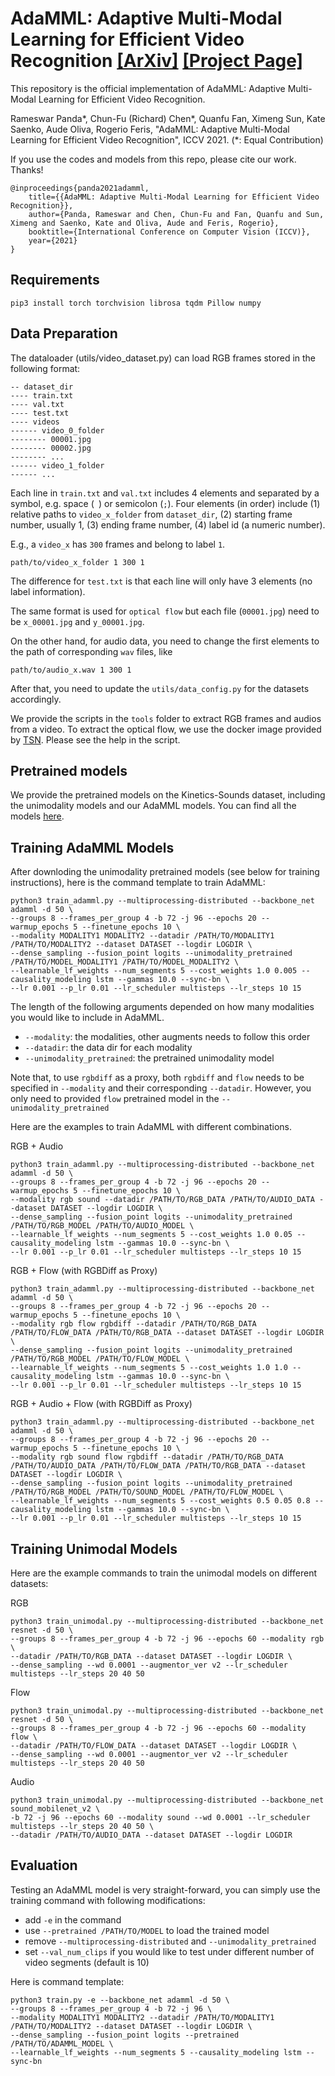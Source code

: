 # AdaMML: Adaptive Multi-Modal Learning for Efficient Video Recognition [[ArXiv]](https://arxiv.org/pdf/2105.05165.pdf) [[Project Page]](https://rpand002.github.io/adamml.html)

This repository is the official implementation of AdaMML: Adaptive Multi-Modal Learning for Efficient Video Recognition.

Rameswar Panda*, Chun-Fu (Richard) Chen*, Quanfu Fan, Ximeng Sun, Kate Saenko, Aude Oliva, Rogerio Feris, "AdaMML: Adaptive Multi-Modal Learning for Efficient Video Recognition", ICCV 2021. (*: Equal Contribution)

If you use the codes and models from this repo, please cite our work. Thanks!

```
@inproceedings{panda2021adamml,
    title={{AdaMML: Adaptive Multi-Modal Learning for Efficient Video Recognition}},
    author={Panda, Rameswar and Chen, Chun-Fu and Fan, Quanfu and Sun, Ximeng and Saenko, Kate and Oliva, Aude and Feris, Rogerio},
    booktitle={International Conference on Computer Vision (ICCV)},
    year={2021}
}
```
## Requirements

```
pip3 install torch torchvision librosa tqdm Pillow numpy 
```
## Data Preparation
The dataloader (utils/video_dataset.py) can load RGB frames stored in the following format:
```
-- dataset_dir
---- train.txt
---- val.txt
---- test.txt
---- videos
------ video_0_folder
-------- 00001.jpg
-------- 00002.jpg
-------- ...
------ video_1_folder
------ ...
```

Each line in `train.txt` and `val.txt` includes 4 elements and separated by a symbol, e.g. space (` `) or semicolon (`;`). 
Four elements (in order) include (1) relative paths to `video_x_folder` from `dataset_dir`, (2) starting frame number, usually 1, (3) ending frame number, (4) label id (a numeric number).

E.g., a `video_x` has `300` frames and belong to label `1`.
```
path/to/video_x_folder 1 300 1
```
The difference for `test.txt` is that each line will only have 3 elements (no label information).

The same format is used for `optical flow` but each file (`00001.jpg`) need to be `x_00001.jpg` and `y_00001.jpg`.

On the other hand, for audio data, you need to change the first elements to the path of corresponding `wav` files, like

```
path/to/audio_x.wav 1 300 1
```

After that, you need to update the `utils/data_config.py` for the datasets accordingly.

We provide the scripts in the `tools` folder to extract RGB frames and audios from a video. To extract the optical flow, we use the docker image provided by [TSN](https://hub.docker.com/r/bitxiong/tsn/). Please see the help in the script.

## Pretrained models

We provide the pretrained models on the Kinetics-Sounds dataset, including the unimodality models and our AdaMML models. You can find all the models [here](https://github.com/IBM/AdaMML/releases/tag/weights-v0.1).

## Training AdaMML Models

After downloding the unimodality pretrained models (see below for training instructions), here is the command template to train AdaMML:

```shell script
python3 train_adamml.py --multiprocessing-distributed --backbone_net adamml -d 50 \
--groups 8 --frames_per_group 4 -b 72 -j 96 --epochs 20 --warmup_epochs 5 --finetune_epochs 10 \
--modality MODALITY1 MODALITY2 --datadir /PATH/TO/MODALITY1 /PATH/TO/MODALITY2 --dataset DATASET --logdir LOGDIR \
--dense_sampling --fusion_point logits --unimodality_pretrained /PATH/TO/MODEL_MODALITY1 /PATH/TO/MODEL_MODALITY2 \
--learnable_lf_weights --num_segments 5 --cost_weights 1.0 0.005 --causality_modeling lstm --gammas 10.0 --sync-bn \
--lr 0.001 --p_lr 0.01 --lr_scheduler multisteps --lr_steps 10 15
```

The length of the following arguments depended on how many modalities you would like to include in AdaMML.
 - `--modality`: the modalities, other augments needs to follow this order
 - `--datadir`: the data dir for each modality
 - `--unimodality_pretrained`: the pretrained unimodality model

Note that, to use `rgbdiff` as a proxy, both `rgbdiff` and `flow` needs to be specified in `--modality` and their corresponding `--datadir`.
However, you only need to provided `flow` pretrained model in the `--unimodality_pretrained`

Here are the examples to train AdaMML with different combinations.

RGB + Audio

```shell script
python3 train_adamml.py --multiprocessing-distributed --backbone_net adamml -d 50 \
--groups 8 --frames_per_group 4 -b 72 -j 96 --epochs 20 --warmup_epochs 5 --finetune_epochs 10 \
--modality rgb sound --datadir /PATH/TO/RGB_DATA /PATH/TO/AUDIO_DATA --dataset DATASET --logdir LOGDIR \
--dense_sampling --fusion_point logits --unimodality_pretrained /PATH/TO/RGB_MODEL /PATH/TO/AUDIO_MODEL \
--learnable_lf_weights --num_segments 5 --cost_weights 1.0 0.05 --causality_modeling lstm --gammas 10.0 --sync-bn \
--lr 0.001 --p_lr 0.01 --lr_scheduler multisteps --lr_steps 10 15
```

RGB + Flow (with RGBDiff as Proxy)

```shell script
python3 train_adamml.py --multiprocessing-distributed --backbone_net adamml -d 50 \
--groups 8 --frames_per_group 4 -b 72 -j 96 --epochs 20 --warmup_epochs 5 --finetune_epochs 10 \
--modality rgb flow rgbdiff --datadir /PATH/TO/RGB_DATA /PATH/TO/FLOW_DATA /PATH/TO/RGB_DATA --dataset DATASET --logdir LOGDIR \
--dense_sampling --fusion_point logits --unimodality_pretrained /PATH/TO/RGB_MODEL /PATH/TO/FLOW_MODEL \
--learnable_lf_weights --num_segments 5 --cost_weights 1.0 1.0 --causality_modeling lstm --gammas 10.0 --sync-bn \
--lr 0.001 --p_lr 0.01 --lr_scheduler multisteps --lr_steps 10 15
```

RGB + Audio + Flow (with RGBDiff as Proxy)

```shell script
python3 train_adamml.py --multiprocessing-distributed --backbone_net adamml -d 50 \
--groups 8 --frames_per_group 4 -b 72 -j 96 --epochs 20 --warmup_epochs 5 --finetune_epochs 10 \
--modality rgb sound flow rgbdiff --datadir /PATH/TO/RGB_DATA /PATH/TO/AUDIO_DATA /PATH/TO/FLOW_DATA /PATH/TO/RGB_DATA --dataset DATASET --logdir LOGDIR \
--dense_sampling --fusion_point logits --unimodality_pretrained /PATH/TO/RGB_MODEL /PATH/TO/SOUND_MODEL /PATH/TO/FLOW_MODEL \
--learnable_lf_weights --num_segments 5 --cost_weights 0.5 0.05 0.8 --causality_modeling lstm --gammas 10.0 --sync-bn \
--lr 0.001 --p_lr 0.01 --lr_scheduler multisteps --lr_steps 10 15
```

## Training Unimodal Models

Here are the example commands to train the unimodal models on different datasets:

RGB

```shell script
python3 train_unimodal.py --multiprocessing-distributed --backbone_net resnet -d 50 \
--groups 8 --frames_per_group 4 -b 72 -j 96 --epochs 60 --modality rgb \
--datadir /PATH/TO/RGB_DATA --dataset DATASET --logdir LOGDIR \
--dense_sampling --wd 0.0001 --augmentor_ver v2 --lr_scheduler multisteps --lr_steps 20 40 50
```

Flow

```shell script
python3 train_unimodal.py --multiprocessing-distributed --backbone_net resnet -d 50 \
--groups 8 --frames_per_group 4 -b 72 -j 96 --epochs 60 --modality flow \
--datadir /PATH/TO/FLOW_DATA --dataset DATASET --logdir LOGDIR \
--dense_sampling --wd 0.0001 --augmentor_ver v2 --lr_scheduler multisteps --lr_steps 20 40 50
```

Audio

```shell script
python3 train_unimodal.py --multiprocessing-distributed --backbone_net sound_mobilenet_v2 \
-b 72 -j 96 --epochs 60 --modality sound --wd 0.0001 --lr_scheduler multisteps --lr_steps 20 40 50 \
--datadir /PATH/TO/AUDIO_DATA --dataset DATASET --logdir LOGDIR
```


## Evaluation

Testing an AdaMML model is very straight-forward, you can simply use the training command with following modifications:
 - add `-e` in the command
 - use `--pretrained /PATH/TO/MODEL` to load the trained model
 - remove `--multiprocessing-distributed` and `--unimodality_pretrained`
 - set `--val_num_clips` if you would like to test under different number of video segments (default is 10)

Here is command template:

```shell script
python3 train.py -e --backbone_net adamml -d 50 \
--groups 8 --frames_per_group 4 -b 72 -j 96 \
--modality MODALITY1 MODALITY2 --datadir /PATH/TO/MODALITY1 /PATH/TO/MODALITY2 --dataset DATASET --logdir LOGDIR \
--dense_sampling --fusion_point logits --pretrained /PATH/TO/ADAMML_MODEL \
--learnable_lf_weights --num_segments 5 --causality_modeling lstm --sync-bn
```
